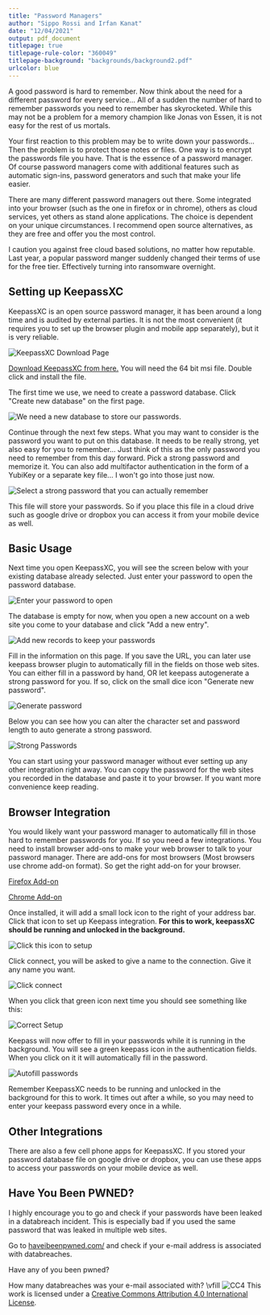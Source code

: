 ```yaml
---
title: "Password Managers"
author: "Sippo Rossi and Irfan Kanat"
date: "12/04/2021"
output: pdf_document
titlepage: true
titlepage-rule-color: "360049"
titlepage-background: "backgrounds/background2.pdf"
urlcolor: blue
---
```


A good password is hard to remember. Now think about the need for a different password for every service... All of a sudden the number of hard to remember passwords you need to remember has skyrocketed. While this may not be a problem for a memory champion like Jonas von Essen, it is not easy for the rest of us mortals.

Your first reaction to this problem may be to write down your passwords... Then the problem is to protect those notes or files. One way is to encrypt the passwords file you have. That is the essence of a password manager. Of course password managers come with additional features such as automatic sign-ins, password generators and such that make your life easier.

There are many different password managers out there. Some integrated into your browser (such as the one in firefox or in chrome), others as cloud services, yet others as stand alone applications. The choice is dependent on your unique circumstances. I recommend open source alternatives, as they are free and offer you the most control. 

I caution you against free cloud based solutions, no matter how reputable. Last year, a popular password manger suddenly changed their terms of use for the free tier. Effectively turning into ransomware overnight.

## Setting up KeepassXC

KeepassXC is an open source password manager, it has been around a long time and is audited by external parties. It is not the most convenient (it requires you to set up the browser plugin and mobile app separately), but it is very reliable.

![KeepassXC Download Page](figures/Keepass0.png)

[Download KeepassXC from here.](https://keepassxc.org/) You will need the 64 bit msi file. Double click and install the file.

The first time we use, we need to create a password database. Click "Create new database" on the first page.

![We need a new database to store our passwords.](figures/Keepass1.png)

Continue through the next few steps. What you may want to consider is the password you want to put on this database. It needs to be really strong, yet also easy for you to remember... Just think of this as the only password you need to remember from this day forward. Pick a strong password and memorize it. You can also add multifactor authentication in the form of a YubiKey or a separate key file... I won't go into those just now.

![Select a strong password that you can actually remember](figures/Keepass4.png)

This file will store your passwords. So if you place this file in a cloud drive such as google drive or dropbox you can access it from your mobile device as well.

## Basic Usage

Next time you open KeepassXC, you will see the screen below with your existing database already selected. Just enter your password to open the password database.

![Enter your password to open](figures/Keepass5.png)

The database is empty for now, when you open a new account on a web site you come to your database and click "Add a new entry".

![Add new records to keep your passwords](figures/Keepass6.png)

Fill in the information on this page. If you save the URL, you can later use keepass browser plugin to automatically fill in the fields on those web sites. You can either fill in a password by hand, OR let keepass autogenerate a strong password for you. If so, click on the small dice icon "Generate new password".

![Generate password](figures/Keepass7.png)

Below you can see how you can alter the character set and password length to auto generate a strong password.

![Strong Passwords](figures/Keepass8.png)

You can start using your password manager without ever setting up any other integration right away. You can copy the password for the web sites you recorded in the database and paste it to your browser. If you want more convenience keep reading.

## Browser Integration

You would likely want your password manager to automatically fill in those hard to remember passwords for you. If so you need a few integrations. You need to install browser add-ons to make your web browser to talk to your password manager. There are add-ons for most browsers (Most browsers use chrome add-on format). So get the right add-on for your browser.

[Firefox Add-on](https://addons.mozilla.org/en-US/firefox/addon/keepassxc-browser/)

[Chrome Add-on](https://chrome.google.com/webstore/detail/keepassxc-browser)

Once installed, it will add a small lock icon to the right of your address bar. Click that icon to set up Keepass integration. **For this to work, keepassXC should be running and unlocked in the background.**

![Click this icon to setup](figures/Keepass9.png)

Click connect, you will be asked to give a name to the connection. Give it any name you want.

![Click connect](figures/Keepass10.png)

When you click that green icon next time you should see something like this:

![Correct Setup](figures/Keepass11.png)

Keepass will now offer to fill in your passwords while it is running in the background. You will see a green keepass icon in the authentication fields. When you click on it it will automatically fill in the password.

![Autofill passwords](figures/Keepass12.png)

Remember KeepassXC needs to be running and unlocked in the background for this to work. It times out after a while, so you may need to enter your keepass password every once in a while.

## Other Integrations

There are also a few cell phone apps for KeepassXC. If you stored your password database file on google drive or dropbox, you can use these apps to access your passwords on your mobile device as well.

## Have You Been PWNED?

I highly encourage you to go and check if your passwords have been leaked in a databreach incident. This is especially bad if you used the same password that was leaked in multiple web sites.

Go to [haveibeenpwned.com/](https://haveibeenpwned.com/) and check if your e-mail address is associated with databreaches.

Have any of you been pwned?

How many databreaches was your e-mail associated with?
\vfill
![CC4](CC4.png) This work is licensed under a [Creative Commons Attribution 4.0 International License](http://creativecommons.org/licenses/by/4.0/).
